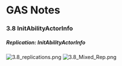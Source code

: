 ﻿# GAS Notes

### 3.8 InitAbilityActorInfo 

##### Replication: InitAbilityActorInfo
![3.8_replications.png](Images/3.8_replications.png)
![3.8_Mixed_Rep.png](Images/3.8_Mixed_Rep.png)
